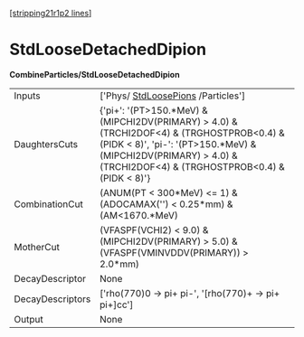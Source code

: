 [[stripping21r1p2 lines]](./stripping21r1p2-commonparticles)

# StdLooseDetachedDipion

**CombineParticles/StdLooseDetachedDipion**

|                  |                                                                                                                                                                                                                          |
|------------------|--------------------------------------------------------------------------------------------------------------------------------------------------------------------------------------------------------------------------|
| Inputs           | ['Phys/ [StdLoosePions](./stripping21r1p2-stdloosepions) /Particles']                                                                                                                                                  |
| DaughtersCuts    | {'pi+': '(PT\>150.\*MeV) & (MIPCHI2DV(PRIMARY) \> 4.0) & (TRCHI2DOF\<4) & (TRGHOSTPROB\<0.4) & (PIDK \< 8)', 'pi-': '(PT\>150.\*MeV) & (MIPCHI2DV(PRIMARY) \> 4.0) & (TRCHI2DOF\<4) & (TRGHOSTPROB\<0.4) & (PIDK \< 8)'} |
| CombinationCut   | (ANUM(PT \< 300\*MeV) \<= 1) & (ADOCAMAX('') \< 0.25\*mm) & (AM\<1670.\*MeV)                                                                                                                                             |
| MotherCut        | (VFASPF(VCHI2) \< 9.0) & (MIPCHI2DV(PRIMARY) \> 5.0) & (VFASPF(VMINVDDV(PRIMARY)) \> 2.0\*mm)                                                                                                                            |
| DecayDescriptor  | None                                                                                                                                                                                                                     |
| DecayDescriptors | ['rho(770)0 -\> pi+ pi-', '[rho(770)+ -\> pi+ pi+]cc']                                                                                                                                                               |
| Output           | None                                                                                                                                                                                                                     |
